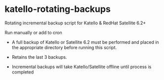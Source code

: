 # katello-rotating-backups
Rotating incremental backup script for Katello &amp; RedHat Satellite 6.2+

Run manually or add to cron

* A full backup of Katello or Satellite 6.2 must be performed and placed in the appropriate directory before running this script. 

* Retains the last 3 backups.

* Incremental backups will take Katello/Satellite offline until process is completed
